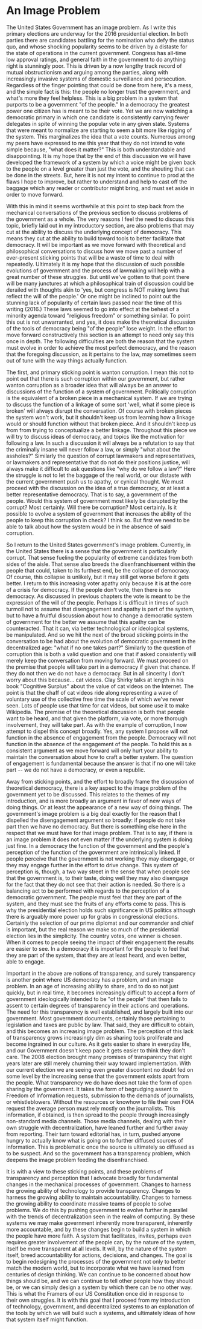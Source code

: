 # An Image Problem
The United States Government has an image problem. As I write this primary elections are underway for the 2016 presidential election. In both parties there are candidates battling for the nomination who defy the status quo, and whose shocking popularity seems to be driven by a distaste for the state of operations in the current government. Congress has all-time low approval ratings, and general faith in the government to do anything right is stunningly poor. This is driven by a now lengthy track record of mutual obstructionism and arguing among the parties, along with increasingly invasive systems of domestic surveillance and persecution. Regardless of the finger pointing that could be done from here, it's a mess, and the simple fact is this: the people no longer trust the government, and what's more they feel helpless. This is a big problem in a system that purports to be a government "of the people." In a democracy the greatest power one citizen has is meant to be their vote. Yet we are now watching a democratic primary in which one candidate is consistently carrying fewer delegates in spite of winning the popular vote in any given state. Systems that were meant to normalize are starting to seem a bit more like rigging of the system. This marginalizes the idea that a vote counts. Numerous among my peers have expressed to me this year that they do not intend to vote simple because, "what does it matter?" This is both understandable and disappointing. It is my hope that by the end of this discussion we will have developed the framework of a system by which a voice might be given back to the people on a level greater than just the vote, and the shouting that can be done in the streets. But, here it is not my intent to continue to prod at the flaws I hope to improve, but rather to understand and help to cast off the baggage which any reader or contributor might bring, and must set aside in order to move forward.  

With this in mind it seems worthwhile at this point to step back from the mechanical conversations of the previous section to discuss problems of the government as a whole. The very reasons I feel the need to discuss this topic, briefly laid out in my introductory section, are also problems that may cut at the ability to discuss the underlying concept of democracy. This means they cut at the ability to build toward tools to better facilitate that democracy. It will be important as we move forward with theoretical and philosophical conversations to discuss how we move past a number of ever-present sticking points that will be a waste of time to deal with repeatedly. Ultimately it is my hope that the discussion of such possible evolutions of government and the process of lawmaking will help with a great number of these struggles. But until we've gotten to that point there will be many junctures at which a philosophical train of discussion could be derailed with thoughts akin to 'yes, but congress is NOT making laws that reflect the will of the people.' Or one might be inclined to point out the stunning lack of popularity of certain laws passed near the time of this writing (2016.) These laws seemed to go into effect at the behest of a minority agenda toward "religious freedom" or something similar. To point this out is not unwarranted, and yes, it does make the theoretical discussion of the tools of democracy being "of the people" lose weight. In the effort to move forward constructively this section is an attempt to need only say this once in depth. The following difficulties are both the reason that the system must evolve in order to achieve the most perfect democracy, and the reason that the foregoing discussion, as it pertains to the law, may sometimes seem out of tune with the way things actually function. 

The first, and primary sticking point is wanton corruption. I mean this not to point out that there is such corruption within our government, but rather wanton corruption as a broader idea that will always be an answer to discussions of the function of a system of government. Politically corruption is the equivalent of a broken piece in a mechanical system. If we are trying to discuss the function of a linkage of some sort 'well, what if some piece is broken' will always disrupt the conversation. Of course with broken pieces the system won't work, but it shouldn't keep us from learning how a linkage would or should function without that broken piece. And it shouldn't keep us from from trying to conceptualize a better linkage. Throughout this piece we will try to discuss ideas of democracy, and topics like the motivation for following a law. In such a discussion it will always be a refutation to say that the criminally insane will never follow a law, or simply "what about the assholes?" Similarly the question of corrupt lawmakers and representatives, or lawmakers and representative that do not do their positions justice, will always make it difficult to ask questions like "why do we follow a law?" Here the struggle is not to let the baggage of the real world, or our distaste with the current government push us to apathy, or cynical thought. We must proceed with the discussion on the idea of a true democracy, or at least a better representative democracy. That is to say, a government of the people. Would this system of government most likely be disrupted by the corrupt? Most certainly. Will there be corruption? Most certainly. Is it possible to evolve a system of government that increases the ability of the people to keep this corruption in check? I think so. But first we need to be able to talk about how the system would be in the absence of said corruption.

So I return to the United States government's image problem. Currently, in the United States there is a sense that the government is particularly corrupt. That sense fueling the popularity of extreme candidates from both sides of the aisle. That sense also breeds the disenfranchisement within the people that could, taken to its furthest end, be the collapse of democracy. Of course, this collapse is unlikely, but it may still get worse before it gets better. I return to this increasing voter apathy only because it is at the core of a crisis for democracy. If the people don't vote, then there is no democracy. As discussed in previous chapters the vote is meant to be the expression of the will of the people. Perhaps it is difficult in times of such turmoil not to assume that disengagement and apathy is part of the system, but to have a fruitful discussion about how to change a democratic system of government for the better we assume that this apathy can be counteracted. That it can, via better technological or ideological systems, be manipulated. And so we hit the next of the broad sticking points in the conversation to be had about the evolution of democratic government in the decentralized age: "what if no one takes part?" Similarly to the question of corruption this is both a valid question and one that if asked consistently will merely keep the conversation from moving forward. We must proceed on the premise that people will take part in a democracy if given that chance. If they do not then we do not have a democracy. But in all sincerity I don't worry about this because... cat videos. Clay Shirky talks at length in his book "Cognitive Surplus" about the value of cat videos on the Internet. The point is that the chaff of cat videos ride along representing a wave of voluntary use of the collective free time the scale of which we've never seen. Lots of people use that time for cat videos, but some use it to make Wikipedia. The premise of the theoretical discussion is both that people want to be heard, and that given the platform, via vote, or more thorough involvement, they will take part. As with the example of corruption, I now attempt to dispel this concept broadly. Yes, any system I propose will not function in the absence of engagement from the people. Democracy will not function in the absence of the engagement of the people. To hold this as a consistent argument as we move forward will only hurt your ability to maintain the conversation about how to craft a better system. The question of engagement is fundamental because the answer is that if no one will take part -- we do not have a democracy, or even a republic.

Away from sticking points, and the effort to broadly frame the discussion of theoretical democracy, there is a key aspect to the image problem of the government yet to be discussed. This relates to the themes of my introduction, and is more broadly an argument in favor of new ways of doing things. Or at least the appearance of a new way of doing things. The government's image problem is a big deal exactly for the reason that I dispelled the disengagement argument so broadly: if people do not take part then we have no democracy. But there is something else here in the respect that we must have for that image problem. That is to say, if there is an image problem it does not even matter if the underlying system is doing just fine. In a democracy the function of the government and the people's perception of the function of the government are intrinsically linked. If people perceive that the government is not working they may disengage, or they may engage further in the effort to drive change. This system of perception is, though, a two way street in the sense that when people see that the government is, to their taste, doing well they may also disengage for the fact that they do not see that their action is needed. So there is a balancing act to be performed with regards to the perception of a democratic government. The people must feel that they are part of the system, and they must see the fruits of any efforts come to pass. This is why the presidential election holds such significance in US politics although there is arguably more power up for grabs in congressional elections. Certainly the selection of our prime diplomat and our commander and chief is important, but the real reason we make so much of the presidential election lies in the simplicity. The country votes, one winner is chosen. When it comes to people seeing the impact of their engagement the results are easier to see. In a democracy it is important for the people to feel that they are part of the system, that they are at least heard, and even better, able to engage. 

Important in the above are notions of transparency, and surely transparency is another point where US democracy has a problem, and an image problem. In an age of increasing ability to share, and to do so not just quickly, but in real time, it becomes increasingly difficult to accept a form of government ideologically intended to be "of the people" that then fails to assent to certain degrees of transparency in their actions and operations. The need for this transparency is well established, and largely built into our government. Most government documents, certainly those pertaining to legislation and taxes are public by law. That said, they are difficult to obtain, and this becomes an increasing image problem. The perception of this lack of transparency grows increasingly dim as sharing tools proliferate and become ingrained in our culture. As it gets easier to share in everyday life, and our Government doesn't keep pace it gets easier to think they don't care. The 2008 election brought many promises of transparency that eight years later are still merely churning their way toward implementation. With our current election we are seeing even greater discontent no doubt fed on some level by the increasing sense that the government exists apart from the people. What transparency we do have does not take the form of open sharing by the government. It takes the form of begrudging assent to Freedom of Information requests, submission to the demands of journalists, or whistleblowers. Without the resources or knowhow to file their own FOIA request the average person must rely mostly on the journalists. This information, if obtained, is then spread to the people through increasingly non-standard media channels. Those media channels, dealing with their own struggle with decentralization, have leaned further and further away from reporting. Their turn toward editorial has, in turn, pushed anyone hungry to actually know what is going on to further diffused sources of information. This is problematic once the source is ultimately so diffused as to be suspect. And so the government has a transparency problem, which deepens the image problem feeding the disenfranchised. 

It is with a view to these sticking points, and these problems of transparency and perception that I advocate broadly for fundamental changes in the mechanical processes of government. Changes to harness the growing ability of technology to provide transparency. Changes to harness the growing ability to maintain accountability. Changes to harness the growing ability to coordinate massive teams of people to solve problems. We do this by pushing government to evolve further in parallel with the trends of decentralization seen in the realm of computing. By these systems we may make government inherently more transparent, inherently more accountable, and by these changes begin to build a system in which the people have more faith. A system that facilitates, invites, perhaps even requires greater involvement of the people can, by the nature of the system, itself be more transparent at all levels. It will, by the nature of the system itself, breed accountability for actions, decisions, and changes. The goal is to begin redesigning the processes of the government not only to better match the modern world, but to incorporate what we have learned from centuries of design thinking. We can continue to be concerned about how things should be, and we can continue to tell other people how they should be, or we can simply design a system by which there can be no other way. This is what the Framers of our US Constitution once did in response to their own struggles. It is with this goal that I proceed from my introduction of technology, government, and decentralized systems to an explanation of the tools by which we will build such a systems, and ultimately ideas of how that system itself might function.